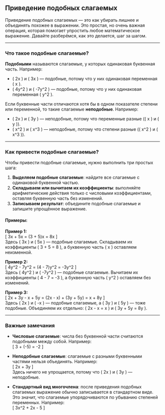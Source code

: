 ## Приведение подобных слагаемых  

Приведение подобных слагаемых — это как убирать лишнее и объединять похожее в выражении. Это простая, но очень важная операция, которая помогает упростить любое математическое выражение. Давайте разберёмся, как это делается, шаг за шагом.  

---

### Что такое подобные слагаемые?  

**Подобными** называются слагаемые, у которых одинаковая буквенная часть. Например:  

- \( 2x \) и \( 3x \) — подобные, потому что у них одинаковая переменная \( x \).  
- \( 4y^2 \) и \( -7y^2 \) — подобные, потому что у них одинаковая переменная \( y^2 \).  

Если буквенные части отличаются хотя бы в одном показателе степени или переменной, то такие слагаемые **неподобные**. Например:  

- \( 2x \) и \( 3y \) — неподобные, потому что переменные разные (\( x \) и \( y \)).  
- \( x^2 \) и \( x^3 \) — неподобные, потому что степени разные (\( x^2 \) и \( x^3 \)).  

---

### Как привести подобные слагаемые?  

Чтобы привести подобные слагаемые, нужно выполнить три простых шага:  

1. **Выделяем подобные слагаемые**: найдите все слагаемые с одинаковой буквенной частью.  
2. **Складываем или вычитаем их коэффициенты**: выполняйте арифметические действия только с числовыми коэффициентами, оставляя буквенную часть без изменений.  
3. **Записываем результат**: объедините подобные слагаемые и запишите упрощённое выражение.  

#### Примеры:  

**Пример 1:**  
\[
3x + 5x = (3 + 5)x = 8x
\]  
Здесь \( 3x \) и \( 5x \) — подобные слагаемые. Складываем их коэффициенты \( 3 + 5 = 8 \), а буквенную часть \( x \) оставляем неизменной.  

**Пример 2:**  
\[
4y^2 - 7y^2 = (4 - 7)y^2 = -3y^2
\]  
Здесь \( 4y^2 \) и \( -7y^2 \) — подобные слагаемые. Вычитаем их коэффициенты \( 4 - 7 = -3 \), а буквенную часть \( y^2 \) оставляем без изменений.  

**Пример 3:**  
\[
2x + 3y - x + 5y = (2x - x) + (3y + 5y) = x + 8y
\]  
Здесь \( 2x \) и \( -x \) — подобные слагаемые, а \( 3y \) и \( 5y \) — тоже подобные. Объединяем их отдельно: \( 2x - x = x \) и \( 3y + 5y = 8y \).  

---

### Важные замечания  

- **Числовые слагаемые**: числа без буквенной части считаются подобными между собой. Например:  
  \[
  3 + (-5) = -2
  \]  

- **Неподобные слагаемые**: слагаемые с разными буквенными частями нельзя объединять. Например:  
  \[
  2x + 3y
  \]  
  Здесь ничего не упрощается, потому что \( 2x \) и \( 3y \) — неподобные.  

- **Стандартный вид многочлена**: после приведения подобных слагаемых выражение обычно записывается в стандартном виде. Это значит, что слагаемые упорядочиваются по убыванию степеней переменных. Например:  
  \[
  3x^2 + 2x - 5
  \]  
